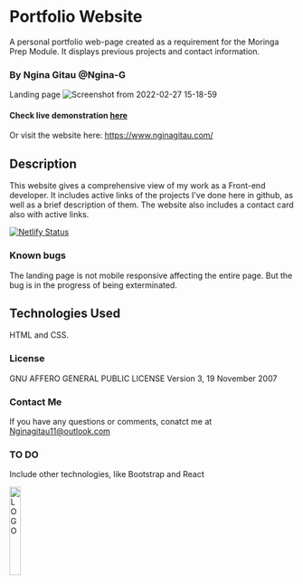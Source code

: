 # Portfolio Website
A personal portfolio web-page created as a requirement for the Moringa Prep Module. It displays previous projects and contact information. 
<br/>
### By Ngina Gitau @Ngina-G

 Landing page
![Screenshot from 2022-02-27 15-18-59](https://user-images.githubusercontent.com/89702652/155882264-9e3ebc6f-33ea-466b-9886-51662d794de8.png)
<br/>

#### Check live demonstration <a href="https://ngina-g.github.io/"><strong>here</strong></a>
Or visit the website here: https://www.nginagitau.com/

## Description
This website gives a comprehensive view of my work as a Front-end developer. It includes active links of the projects I've done here in github, as well as a brief description of them. The website also includes a contact card also with active links.

[![Netlify Status](https://api.netlify.com/api/v1/badges/8f29b6ad-4ebf-4dae-8844-2f7907afd816/deploy-status)](https://app.netlify.com/sites/kabonistudios/deploys)
### Known bugs
The landing page is not mobile responsive affecting the entire page.
But the bug is in the progress of being exterminated.

## Technologies Used
HTML and CSS.

### License
GNU AFFERO GENERAL PUBLIC LICENSE
Version 3, 19 November 2007

### Contact Me
If you have any questions or comments, 
conatct me at Nginagitau11@outlook.com

### TO DO
Include other technologies, like Bootstrap and React

<img width="20%" align="center" src="https://github.com/Ngina-G/Ngina-G.github.io/blob/master/assets/icons/website%20logo%20new%20colors.svg" alt="LOGO" />
